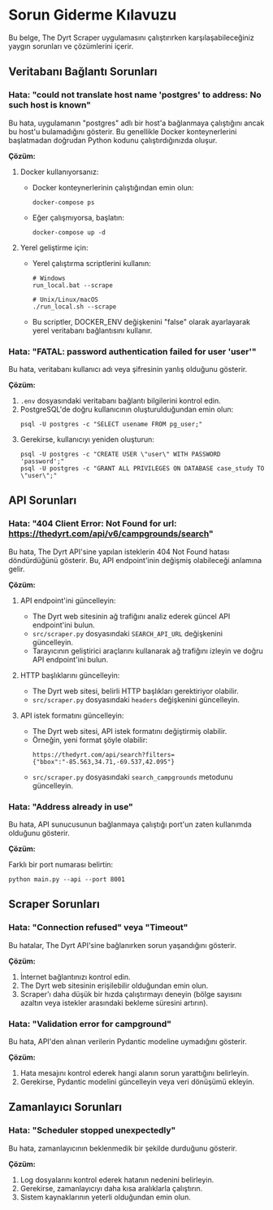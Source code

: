 # Sorun Giderme Kılavuzu

Bu belge, The Dyrt Scraper uygulamasını çalıştırırken karşılaşabileceğiniz yaygın sorunları ve çözümlerini içerir.

## Veritabanı Bağlantı Sorunları

### Hata: "could not translate host name 'postgres' to address: No such host is known"

Bu hata, uygulamanın "postgres" adlı bir host'a bağlanmaya çalıştığını ancak bu host'u bulamadığını gösterir. Bu genellikle Docker konteynerlerini başlatmadan doğrudan Python kodunu çalıştırdığınızda oluşur.

**Çözüm:**

1. Docker kullanıyorsanız:
   - Docker konteynerlerinin çalıştığından emin olun:
     ```
     docker-compose ps
     ```
   - Eğer çalışmıyorsa, başlatın:
     ```
     docker-compose up -d
     ```

2. Yerel geliştirme için:
   - Yerel çalıştırma scriptlerini kullanın:
     ```
     # Windows
     run_local.bat --scrape
     
     # Unix/Linux/macOS
     ./run_local.sh --scrape
     ```
   - Bu scriptler, DOCKER_ENV değişkenini "false" olarak ayarlayarak yerel veritabanı bağlantısını kullanır.

### Hata: "FATAL: password authentication failed for user 'user'"

Bu hata, veritabanı kullanıcı adı veya şifresinin yanlış olduğunu gösterir.

**Çözüm:**

1. `.env` dosyasındaki veritabanı bağlantı bilgilerini kontrol edin.
2. PostgreSQL'de doğru kullanıcının oluşturulduğundan emin olun:
   ```
   psql -U postgres -c "SELECT usename FROM pg_user;"
   ```
3. Gerekirse, kullanıcıyı yeniden oluşturun:
   ```
   psql -U postgres -c "CREATE USER \"user\" WITH PASSWORD 'password';"
   psql -U postgres -c "GRANT ALL PRIVILEGES ON DATABASE case_study TO \"user\";"
   ```

## API Sorunları

### Hata: "404 Client Error: Not Found for url: https://thedyrt.com/api/v6/campgrounds/search"

Bu hata, The Dyrt API'sine yapılan isteklerin 404 Not Found hatası döndürdüğünü gösterir. Bu, API endpoint'inin değişmiş olabileceği anlamına gelir.

**Çözüm:**

1. API endpoint'ini güncelleyin:
   - The Dyrt web sitesinin ağ trafiğını analiz ederek güncel API endpoint'ini bulun.
   - `src/scraper.py` dosyasındaki `SEARCH_API_URL` değişkenini güncelleyin.
   - Tarayıcının geliştirici araçlarını kullanarak ağ trafiğını izleyin ve doğru API endpoint'ini bulun.

2. HTTP başlıklarını güncelleyin:
   - The Dyrt web sitesi, belirli HTTP başlıkları gerektiriyor olabilir.
   - `src/scraper.py` dosyasındaki `headers` değişkenini güncelleyin.

3. API istek formatını güncelleyin:
   - The Dyrt web sitesi, API istek formatını değiştirmiş olabilir.
   - Örneğin, yeni format şöyle olabilir:
     ```
     https://thedyrt.com/api/search?filters={"bbox":"-85.563,34.71,-69.537,42.095"}
     ```
   - `src/scraper.py` dosyasındaki `search_campgrounds` metodunu güncelleyin.

### Hata: "Address already in use"

Bu hata, API sunucusunun bağlanmaya çalıştığı port'un zaten kullanımda olduğunu gösterir.

**Çözüm:**

Farklı bir port numarası belirtin:
```
python main.py --api --port 8001
```

## Scraper Sorunları

### Hata: "Connection refused" veya "Timeout"

Bu hatalar, The Dyrt API'sine bağlanırken sorun yaşandığını gösterir.

**Çözüm:**

1. İnternet bağlantınızı kontrol edin.
2. The Dyrt web sitesinin erişilebilir olduğundan emin olun.
3. Scraper'ı daha düşük bir hızda çalıştırmayı deneyin (bölge sayısını azaltın veya istekler arasındaki bekleme süresini artırın).

### Hata: "Validation error for campground"

Bu hata, API'den alınan verilerin Pydantic modeline uymadığını gösterir.

**Çözüm:**

1. Hata mesajını kontrol ederek hangi alanın sorun yarattığını belirleyin.
2. Gerekirse, Pydantic modelini güncelleyin veya veri dönüşümü ekleyin.

## Zamanlayıcı Sorunları

### Hata: "Scheduler stopped unexpectedly"

Bu hata, zamanlayıcının beklenmedik bir şekilde durduğunu gösterir.

**Çözüm:**

1. Log dosyalarını kontrol ederek hatanın nedenini belirleyin.
2. Gerekirse, zamanlayıcıyı daha kısa aralıklarla çalıştırın.
3. Sistem kaynaklarının yeterli olduğundan emin olun.